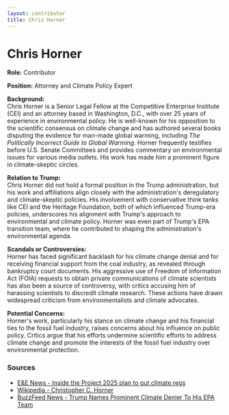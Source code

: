 ```yaml
---
layout: contributor
title: Chris Horner
---
```


# Chris Horner

**Role:** Contributor

**Position:** Attorney and Climate Policy Expert

**Background:**  
Chris Horner is a Senior Legal Fellow at the Competitive Enterprise Institute (CEI) and an attorney based in Washington, D.C., with over 25 years of experience in environmental policy. He is well-known for his opposition to the scientific consensus on climate change and has authored several books disputing the evidence for man-made global warming, including *The Politically Incorrect Guide to Global Warming*. Horner frequently testifies before U.S. Senate Committees and provides commentary on environmental issues for various media outlets. His work has made him a prominent figure in climate-skeptic circles.

**Relation to Trump:**  
Chris Horner did not hold a formal position in the Trump administration, but his work and affiliations align closely with the administration's deregulatory and climate-skeptic policies. His involvement with conservative think tanks like CEI and the Heritage Foundation, both of which influenced Trump-era policies, underscores his alignment with Trump's approach to environmental and climate policy. Horner was even part of Trump's EPA transition team, where he contributed to shaping the administration's environmental agenda.

**Scandals or Controversies:**  
Horner has faced significant backlash for his climate change denial and for receiving financial support from the coal industry, as revealed through bankruptcy court documents. His aggressive use of Freedom of Information Act (FOIA) requests to obtain private communications of climate scientists has also been a source of controversy, with critics accusing him of harassing scientists to discredit climate research. These actions have drawn widespread criticism from environmentalists and climate advocates.

**Potential Concerns:**  
Horner's work, particularly his stance on climate change and his financial ties to the fossil fuel industry, raises concerns about his influence on public policy. Critics argue that his efforts undermine scientific efforts to address climate change and promote the interests of the fossil fuel industry over environmental protection.

### Sources
- [E&E News - Inside the Project 2025 plan to gut climate regs](https://www.eenews.net/articles/inside-the-project-2025-plan-to-gut-climate-regs/)
- [Wikipedia - Christopher C. Horner](https://en.wikipedia.org/wiki/Christopher_C._Horner)
- [BuzzFeed News - Trump Names Prominent Climate Denier To His EPA Team](https://www.buzzfeednews.com/article/danvergano/horner-at-epa)
